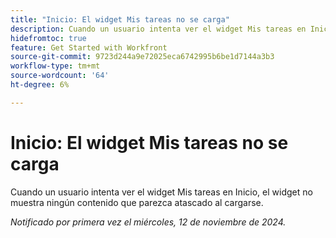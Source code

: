 ```yaml
---
title: "Inicio: El widget Mis tareas no se carga"
description: Cuando un usuario intenta ver el widget Mis tareas en Inicio, el widget no muestra ningún contenido que parezca atascado al cargarse.
hidefromtoc: true
feature: Get Started with Workfront
source-git-commit: 9723d244a9e72025eca6742995b6be1d7144a3b3
workflow-type: tm+mt
source-wordcount: '64'
ht-degree: 6%

---
```


# Inicio: El widget Mis tareas no se carga

<!--
>[!NOTE]
>
>This issue was fixed on October 24, 2024.
-->

Cuando un usuario intenta ver el widget Mis tareas en Inicio, el widget no muestra ningún contenido que parezca atascado al cargarse.

_Notificado por primera vez el miércoles, 12 de noviembre de 2024._
